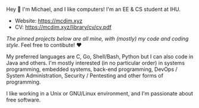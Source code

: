 Hey 👋
I'm Michael, and I like computers! I'm an EE & CS student at IHU.

+ Website: https://mcdim.xyz
+ CV: https://mcdim.xyz/library/cv/cv.pdf

*The pinned projects below are all mine, with (mostly) my code and coding style*. Feel free to contibute! ❤️

My preferred languages are C, Go, Shell/Bash, Python but I can also code in Java and others. I'm mostly interested (in no particular order) in systems programming, embedded systems, back-end programming, DevOps / System Administration, Security / Pentesting and other forms of programming.

I like working in a Unix or GNU/Linux environment, and I'm passionate about free software.
